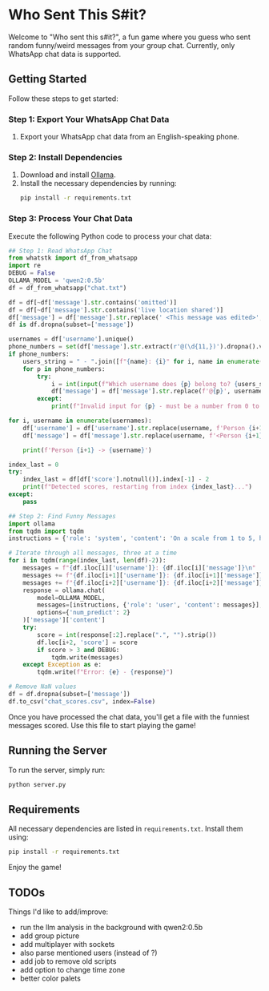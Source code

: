 # Who Sent This S#it?

Welcome to "Who sent this s#it?", a fun game where you guess who sent random funny/weird messages from your group chat. Currently, only WhatsApp chat data is supported. 

## Getting Started

Follow these steps to get started:

### Step 1: Export Your WhatsApp Chat Data

1. Export your WhatsApp chat data from an English-speaking phone.

### Step 2: Install Dependencies

1. Download and install [Ollama](https://ollama.com/download).
2. Install the necessary dependencies by running:
    ```bash
    pip install -r requirements.txt
    ```

### Step 3: Process Your Chat Data

Execute the following Python code to process your chat data:

```python
## Step 1: Read WhatsApp Chat
from whatstk import df_from_whatsapp
import re
DEBUG = False
OLLAMA_MODEL = 'qwen2:0.5b'
df = df_from_whatsapp("chat.txt")

df = df[~df['message'].str.contains('omitted')]
df = df[~df['message'].str.contains('live location shared')]
df['message'] = df['message'].str.replace(' <This message was edited>', '')
df is df.dropna(subset=['message'])

usernames = df['username'].unique()
phone_numbers = set(df['message'].str.extract(r'@(\d{11,})').dropna().values.flatten())
if phone_numbers:
    users_string = " - ".join([f"{name}: {i}" for i, name in enumerate(usernames)])
    for p in phone_numbers:
        try:
            i = int(input(f"Which username does {p} belong to? {users_string}"))
            df['message'] = df['message'].str.replace(f'@{p}', usernames[i])
        except:
            print(f"Invalid input for {p} - must be a number from 0 to {len(usernames)-1}")

for i, username in enumerate(usernames):
    df['username'] = df['username'].str.replace(username, f'Person {i+1}')
    df['message'] = df['message'].str.replace(username, f'<Person {i+1}>', flags=re.IGNORECASE)

    print(f'Person {i+1} -> {username}')

index_last = 0
try:
    index_last = df[df['score'].notnull()].index[-1] - 2
    print(f"Detected scores, restarting from index {index_last}...")
except:
    pass

## Step 2: Find Funny Messages
import ollama
from tqdm import tqdm
instructions = {'role': 'system', 'content': 'On a scale from 1 to 5, how weird is this conversation? [ONLY REPLY WITH A NUMBER - 1 is not weird, 5 is very weird]'}

# Iterate through all messages, three at a time
for i in tqdm(range(index_last, len(df)-2)):
    messages = f"{df.iloc[i]['username']}: {df.iloc[i]['message']}\n"
    messages += f"{df.iloc[i+1]['username']}: {df.iloc[i+1]['message']}\n"
    messages += f"{df.iloc[i+2]['username']}: {df.iloc[i+2]['message']}\n"
    response = ollama.chat(
        model=OLLAMA_MODEL,
        messages=[instructions, {'role': 'user', 'content': messages}],
        options={'num_predict': 2}
    )['message']['content']
    try:
        score = int(response[:2].replace(".", "").strip())
        df.loc[i+2, 'score'] = score
        if score > 3 and DEBUG:
            tqdm.write(messages)
    except Exception as e:
        tqdm.write(f"Error: {e} - {response}")

# Remove NaN values
df = df.dropna(subset=['message'])
df.to_csv("chat_scores.csv", index=False)
```

Once you have processed the chat data, you'll get a file with the funniest messages scored. Use this file to start playing the game!

## Running the Server

To run the server, simply run:

```bash
python server.py
```

## Requirements

All necessary dependencies are listed in `requirements.txt`. Install them using:

```bash
pip install -r requirements.txt
```

Enjoy the game!

## TODOs
Things I'd like to add/improve:
- run the llm analysis in the background with qwen2:0.5b
- add group picture
- add multiplayer with sockets
- also parse mentioned users (instead of ?)
- add job to remove old scripts
- add option to change time zone
- better color palets